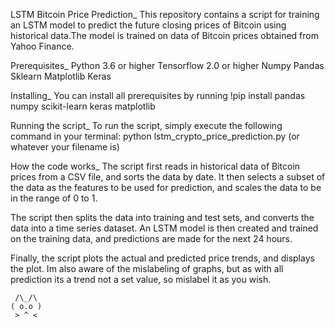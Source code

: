 LSTM Bitcoin Price Prediction_
This repository contains a script for training an LSTM model to predict 
the future closing prices of Bitcoin using historical data.The model is 
trained on data of Bitcoin prices obtained from Yahoo Finance.

Prerequisites_
Python 3.6 or higher
Tensorflow 2.0 or higher
Numpy
Pandas
Sklearn
Matplotlib
Keras

Installing_
You can install all prerequisites by running
  !pip install pandas numpy scikit-learn keras matplotlib

Running the script_
To run the script, simply execute the following command in your terminal:
  python lstm_crypto_price_prediction.py (or whatever your filename is)

How the code works_
The script first reads in historical data of Bitcoin prices from a CSV file,
and sorts the data by date. It then selects a subset of the data as the features 
to be used for prediction, and scales the data to be in the range of 0 to 1.

The script then splits the data into training and test sets, and converts the 
data into a time series dataset. An LSTM model is then created and trained on 
the training data, and predictions are made for the next 24 hours.

Finally, the script plots the actual and predicted price trends, and displays 
the plot. Im also aware of the mislabeling of graphs, but as with all prediction 
its a trend not a set value, so mislabel it as you wish.

     /\_/\     
    ( o.o )    
     > ^ <
